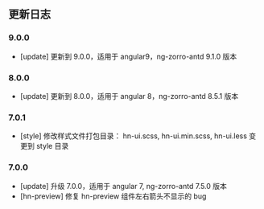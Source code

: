 ## 更新日志

### 9.0.0

- [update] 更新到 9.0.0，适用于 angular9，ng-zorro-antd 9.1.0 版本

### 8.0.0

- [update] 更新到 8.0.0，适用于 angular 8，ng-zorro-antd 8.5.1 版本

### 7.0.1

- [style] 修改样式文件打包目录： hn-ui.scss, hn-ui.min.scss, hn-ui.less 变更到 style 目录

### 7.0.0

- [update] 升级 7.0.0，适用于 angular 7, ng-zorro-antd 7.5.0 版本
- [hn-preview] 修复 hn-preview 组件左右箭头不显示的 bug
